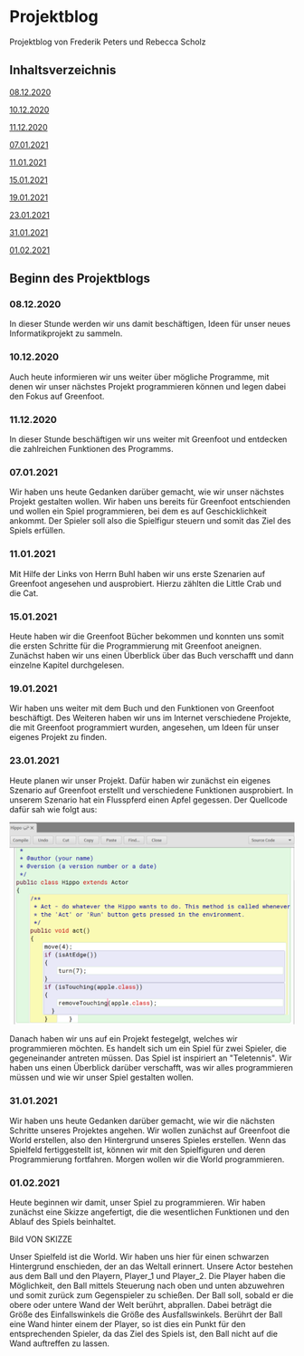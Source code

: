 # Projektblog 

Projektblog von Frederik Peters und Rebecca Scholz

## Inhaltsverzeichnis

[08.12.2020](#einf1)

[10.12.2020](#einf2)

[11.12.2020](#einf3)

[07.01.2021](#einf4)

[11.01.2021](#einf5)

[15.01.2021](#einf6)

[19.01.2021](#einf7)

[23.01.2021](#einf8)

[31.01.2021](#einf9)

[01.02.2021](#einf10)


## Beginn des Projektblogs

### <a name="einf1"></a> 08.12.2020
In dieser Stunde werden wir uns damit beschäftigen, Ideen für unser neues Informatikprojekt zu sammeln.

### <a name="einf2"></a> 10.12.2020
Auch heute informieren wir uns weiter über mögliche Programme, mit denen wir unser nächstes Projekt programmieren können und legen dabei den Fokus auf Greenfoot. 

### <a name="einf3"></a> 11.12.2020
In dieser Stunde beschäftigen wir uns weiter mit Greenfoot und entdecken die zahlreichen Funktionen des Programms.

### <a name="einf4"></a> 07.01.2021
Wir haben uns heute Gedanken darüber gemacht, wie wir unser nächstes Projekt gestalten wollen. Wir haben uns bereits für Greenfoot entschienden und wollen ein Spiel programmieren, bei dem es auf Geschicklichkeit ankommt. Der Spieler soll also die Spielfigur steuern und somit das Ziel des Spiels erfüllen. 

### <a name="einf5"></a> 11.01.2021
Mit Hilfe der Links von Herrn Buhl haben wir uns erste Szenarien auf Greenfoot angesehen und ausprobiert. Hierzu zählten die Little Crab und die Cat.

### <a name="einf6"></a> 15.01.2021
Heute haben wir die Greenfoot Bücher bekommen und konnten uns somit die ersten Schritte für die Programmierung mit Greenfoot aneignen. Zunächst haben wir uns einen Überblick über das Buch verschafft und dann einzelne Kapitel durchgelesen.

### <a name="einf7"></a> 19.01.2021
Wir haben uns weiter mit dem Buch und den Funktionen von Greenfoot beschäftigt. Des Weiteren haben wir uns im Internet verschiedene Projekte, die mit Greenfoot programmiert wurden, angesehen, um Ideen für unser eigenes Projekt zu finden.

### <a name="einf8"></a> 23.01.2021
Heute planen wir unser Projekt. Dafür haben wir zunächst ein eigenes Szenario auf Greenfoot erstellt und verschiedene Funktionen ausprobiert. In unserem Szenario hat ein Flusspferd einen Apfel gegessen. Der Quellcode dafür sah wie folgt aus:

![eigenes Szneario](https://github.com/Frecca/Projektblog-Nr.-2/blob/main/Hippo.png)

Danach haben wir uns auf ein Projekt festegelgt, welches wir programmieren möchten. Es handelt sich um ein Spiel für zwei Spieler, die gegeneinander antreten müssen. Das Spiel ist inspiriert an "Teletennis". Wir haben uns einen Überblick darüber verschafft, was wir alles programmieren müssen und wie wir unser Spiel gestalten wollen.

### <a name="einf9"></a> 31.01.2021

Wir haben uns heute Gedanken darüber gemacht, wie wir die nächsten Schritte unseres Projektes angehen. Wir wollen zunächst auf Greenfoot die World erstellen, also den Hintergrund unseres Spieles erstellen. Wenn das Spielfeld fertiggestellt ist, können wir mit den Spielfiguren und deren Programmierung fortfahren. Morgen wollen wir die World programmieren.

### <a name="einf10"></a> 01.02.2021

Heute beginnen wir damit, unser Spiel zu programmieren. Wir haben zunächst eine Skizze angefertigt, die die wesentlichen Funktionen und den Ablauf des Spiels beinhaltet. 

Bild VON SKIZZE

Unser Spielfeld ist die World. Wir haben uns hier für einen schwarzen Hintergrund enschieden, der an das Weltall erinnert. Unsere Actor bestehen aus dem Ball und den Playern, Player_1 und Player_2. 
Die Player haben die Möglichkeit, den Ball mittels Steuerung nach oben und unten abzuwehren und somit zurück zum Gegenspieler zu schießen. Der Ball soll, sobald er die obere oder untere Wand der Welt berührt, abprallen. Dabei beträgt die Größe des Einfallswinkels die Größe des Ausfallswinkels. Berührt der Ball eine Wand hinter einem der Player, so ist dies ein Punkt für den entsprechenden Spieler, da das Ziel des Spiels ist, den Ball nicht auf die Wand auftreffen zu lassen. 
